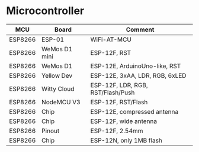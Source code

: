 # Microcontroller

| MCU | Board | Comment |
| --- | --- | --- |
| ESP8266 | ESP-01 | WiFi-AT-MCU |
| ESP8266 | WeMos D1 mini | ESP-12F, RST |
| ESP8266 | WeMos D1 | ESP-12E, ArduinoUno-like, RST |
| ESP8266 | Yellow Dev | ESP-12E, 3xAA, LDR, RGB, 6xLED |
| ESP8266 | Witty Cloud | ESP-12F, LDR, RGB, RST/Flash/Push |
| ESP8266 | NodeMCU V3 | ESP-12F, RST/Flash |
| ESP8266 | Chip | ESP-12E, compressed antenna |
| ESP8266 | Chip | ESP-12F, wide antenna |
| ESP8266 | Pinout | ESP-12F, 2.54mm |
| ESP8266 | Chip | ESP-12N, only 1MB flash |

